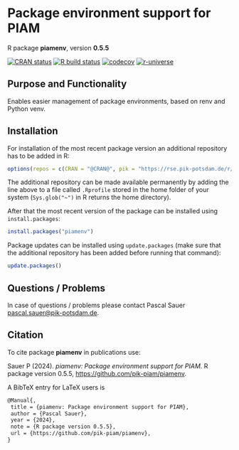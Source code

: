 # Package environment support for PIAM

R package **piamenv**, version **0.5.5**

[![CRAN status](https://www.r-pkg.org/badges/version/piamenv)](https://cran.r-project.org/package=piamenv)  [![R build status](https://github.com/pik-piam/piamenv/workflows/check/badge.svg)](https://github.com/pik-piam/piamenv/actions) [![codecov](https://codecov.io/gh/pik-piam/piamenv/branch/master/graph/badge.svg)](https://app.codecov.io/gh/pik-piam/piamenv) [![r-universe](https://pik-piam.r-universe.dev/badges/piamenv)](https://pik-piam.r-universe.dev/builds)

## Purpose and Functionality

Enables easier management of package environments, based on renv and Python venv.


## Installation

For installation of the most recent package version an additional repository has to be added in R:

```r
options(repos = c(CRAN = "@CRAN@", pik = "https://rse.pik-potsdam.de/r/packages"))
```
The additional repository can be made available permanently by adding the line above to a file called `.Rprofile` stored in the home folder of your system (`Sys.glob("~")` in R returns the home directory).

After that the most recent version of the package can be installed using `install.packages`:

```r 
install.packages("piamenv")
```

Package updates can be installed using `update.packages` (make sure that the additional repository has been added before running that command):

```r 
update.packages()
```

## Questions / Problems

In case of questions / problems please contact Pascal Sauer <pascal.sauer@pik-potsdam.de>.

## Citation

To cite package **piamenv** in publications use:

Sauer P (2024). _piamenv: Package environment support for PIAM_. R package version 0.5.5, <https://github.com/pik-piam/piamenv>.

A BibTeX entry for LaTeX users is

 ```latex
@Manual{,
  title = {piamenv: Package environment support for PIAM},
  author = {Pascal Sauer},
  year = {2024},
  note = {R package version 0.5.5},
  url = {https://github.com/pik-piam/piamenv},
}
```

